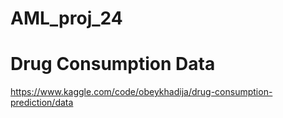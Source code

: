 # AML_proj_24

# Drug Consumption Data

https://www.kaggle.com/code/obeykhadija/drug-consumption-prediction/data

